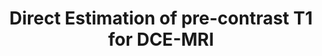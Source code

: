---
authors: Z. Zhu, <span class="me">Y. Bliesener</span>, R. M. Lebel, K.S. Nayak 
title: Direct Estimation of pre-contrast T1 for DCE-MRI
type: conference
venue: International Society for Magnetic Resonance in Medicine 28th Annual Meeting, Online
year: 2020
volume: p. 3468
link:
award:
---